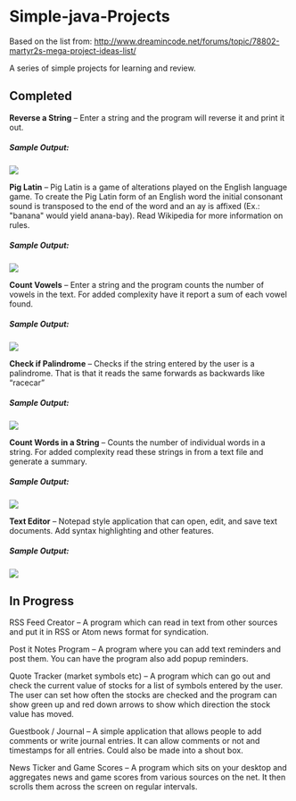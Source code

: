 # Simple-java-Projects

Based on the list from: http://www.dreamincode.net/forums/topic/78802-martyr2s-mega-project-ideas-list/

A series of simple projects for learning and review.

<h2>Completed</h2>

<b>Reverse a String</b> – Enter a string and the program will reverse it and print it out.
<h5>Sample Output:</h5>
<img src="https://cloud.githubusercontent.com/assets/6732705/8733738/4d163536-2bba-11e5-8b9c-2a27607f9c1d.png"/>

<b>Pig Latin</b> – Pig Latin is a game of alterations played on the English language game. To create the Pig Latin form of an English word the initial consonant sound is transposed to the end of the word and an ay is affixed (Ex.: "banana" would yield anana-bay). Read Wikipedia for more information on rules.
<h5>Sample Output:</h5>
<img src="https://cloud.githubusercontent.com/assets/6732705/8733764/6beeb7b2-2bba-11e5-8b74-1c5cde65a03f.png"/>

<b>Count Vowels</b> – Enter a string and the program counts the number of vowels in the text. For added complexity have it report a sum of each vowel found.
<h5>Sample Output:</h5>
<img src="https://cloud.githubusercontent.com/assets/6732705/8733784/8be5239e-2bba-11e5-9a26-f866fea0ffe4.png"/>

<strong class="bbc">Check if Palindrome</strong> – Checks if the string entered by the user is a palindrome. That is that it reads the same forwards as backwards like “racecar”
<h5>Sample Output:</h5>
<img src="https://cloud.githubusercontent.com/assets/6732705/8733813/b0486b88-2bba-11e5-8143-e7fd9cd634f5.png"/>

<strong class="bbc">Count Words in a String</strong> – Counts the number of individual words in a string. For added complexity read these strings in from a text file and generate a summary.
<h5>Sample Output:</h5>
<img src="https://cloud.githubusercontent.com/assets/6732705/8733831/cbc475a0-2bba-11e5-97bb-7b5794637f19.png"/>

<strong class="bbc">Text Editor</strong> – Notepad style application that can open, edit, and save text documents. Add syntax highlighting and other features.
<h5>Sample Output:</h5>
<img src="https://cloud.githubusercontent.com/assets/6732705/8733852/ee5020c4-2bba-11e5-9c6e-2ab74a519ced.png"/>

<h2>In Progress</h2>

RSS Feed Creator – A program which can read in text from other sources and put it in RSS or Atom news format for syndication.

Post it Notes Program – A program where you can add text reminders and post them. You can have the program also add popup reminders.

Quote Tracker (market symbols etc) – A program which can go out and check the current value of stocks for a list of symbols entered by the user. The user can set how often the stocks are checked and the program can show green up and red down arrows to show which direction the stock value has moved.

Guestbook / Journal – A simple application that allows people to add comments or write journal entries. It can allow comments or not and timestamps for all entries. Could also be made into a shout box.

News Ticker and Game Scores – A program which sits on your desktop and aggregates news and game scores from various sources on the net. It then scrolls them across the screen on regular intervals.
